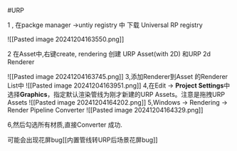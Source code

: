 
#URP

1 , 在packge manager ->untiy registry 中 下载 Universal RP
registry

![[Pasted image 20241204163550.png]]

2 在Asset中,右键create, rendering 创建 URP Asset(with 2D) 和URP 2d Renderer

![[Pasted image 20241204163745.png]]
3,添加Renderer到Asset 的Renderer List中
![[Pasted image 20241204163951.png]]
4,在Edit -> **Project Settings**中选择**Graphics**，指定默认渲染管线为刚才新建的URP Assets。注意是拖拽URP Assets
	![[Pasted image 20241204164202.png]]
5,Windows -> Rendering -> Render Pipeline Converter
![[Pasted image 20241204164329.png]]

6,然后勾选所有材质,直接Converter 成功.

可能会出现花屏bug[[内置管线转URP后场景花屏bug]]